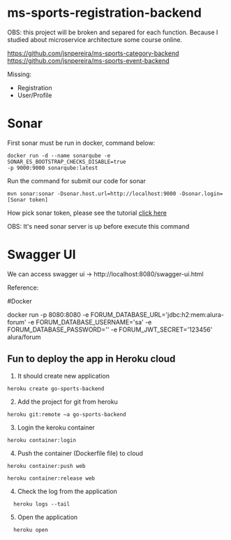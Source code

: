 # ms-sports-registration-backend


OBS: this project will be broken and separed for each function. Because I studied about microservice architecture some course online.

https://github.com/jsnpereira/ms-sports-category-backend
https://github.com/jsnpereira/ms-sports-event-backend

Missing:
- Registration
- User/Profile


# Sonar
First sonar must be run in docker, command below:
```
docker run -d --name sonarqube -e SONAR_ES_BOOTSTRAP_CHECKS_DISABLE=true 
-p 9000:9000 sonarqube:latest 
```

Run the command for submit our code for sonar 
```
mvn sonar:sonar -Dsonar.host.url=http://localhost:9000 -Dsonar.login=[Sonar token]
``` 
How pick sonar token, please see the tutorial [click here](https://www.decodingdevops.com/how-to-generate-sonarqube-authentication-token-api/)

OBS: It's need sonar server is up before execute this command

# Swagger UI
We can access swagger ui -> http://localhost:8080/swagger-ui.html

Reference: 

#Docker

docker run -p 8080:8080 -e FORUM_DATABASE_URL='jdbc:h2:mem:alura-forum' -e FORUM_DATABASE_USERNAME='sa' -e FORUM_DATABASE_PASSWORD='' -e FORUM_JWT_SECRET='123456' alura/forum

## Fun to deploy the app in Heroku cloud

1. It should create new application 
  ````
  heroku create go-sports-backend
  ````
2. Add the project for git from heroku
 ````
 heroku git:remote –a go-sports-backend
  ````
3. Login the keroku container
 ````
 heroku container:login
  ````
4. Push the container (Dockerfile file) to cloud
 ````
 heroku container:push web  
  ````
 ````
 heroku container:release web
  ````
4. Check the log from the application
 ````
   heroku logs --tail
 ````
5. Open the application
 ````
   heroku open
 ````

